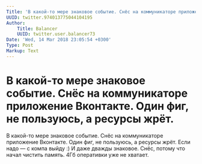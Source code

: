 ```yaml
---
Title: 'В какой-то мере знаковое событие. Снёс на коммуникаторе приложение Вконтакте. Один фиг, не пользуюсь, а ресурсы жрёт.'
UUID: twitter.974013775044104195
Author:
    Title: Balancer
    UUID: twitter.user.balancer73
Date: 'Wed, 14 Mar 2018 23:05:54 +0300'
Type: Post
Markup: Text
---
```


# В какой-то мере знаковое событие. Снёс на коммуникаторе приложение Вконтакте. Один фиг, не пользуюсь, а ресурсы жрёт.

В какой-то мере знаковое событие. Снёс на коммуникаторе
приложение Вконтакте. Один фиг, не пользуюсь, а ресурсы
жрёт. Если надо — с компа выйду :) И даже дважды знаковое.
Снёс, потому что начал чистить память. 4Гб оперативки уже не
хватает.
